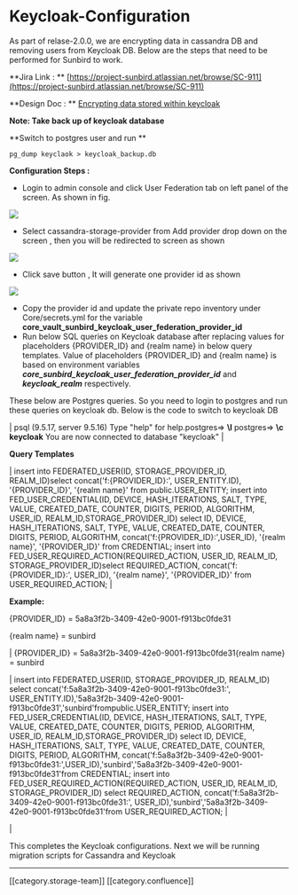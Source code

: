 # Keycloak-Configuration

As part of relase-2.0.0, we are encrypting data in cassandra DB and removing users from Keycloak DB. Below are the steps that need to be performed for Sunbird to work.

\*\*Jira Link :  \*\* [https://project-sunbird.atlassian.net/browse/SC-911](https://project-sunbird.atlassian.net/browse/SC-911)

\*\*Design Doc : \*\* [Encrypting data stored within keycloak](https://project-sunbird.atlassian.net/wiki/spaces/SBDES/pages/1014988860/Encrypting+data+stored+within+keycloak)

**Note:  Take back up of keycloak database**

\*\*Switch to postgres user and run \*\*

```
pg_dump keyclaok > keycloak_backup.db
```

**Configuration Steps :**

* Login to admin console and click User Federation tab on left panel of the screen. As shown in fig.

![](../../../../DevOps/devops-kn-hw2/images/storage/image2019-3-29\_13-4-51.png)

* Select cassandra-storage-provider from Add provider drop down on the screen , then you will be redirected to screen as shown&#x20;

![](../../../../DevOps/devops-kn-hw2/images/storage/image2019-3-29\_13-7-16.png)

* Click save button , It will generate one provider id as shown                                                                                                            &#x20;

![](../../../../DevOps/devops-kn-hw2/images/storage/image2019-3-29\_13-10-57.png)

* Copy the provider id and update the private repo inventory under Core/secrets.yml for the variable **core\_vault\_sunbird\_keycloak\_user\_federation\_provider\_id**
* Run below SQL queries on Keycloak database after replacing values for placeholders {PROVIDER\_ID} and {realm name} in below query templates. Value of placeholders {PROVIDER\_ID} and {realm name} is based on environment variables _**core\_sunbird\_keycloak\_user\_federation\_provider\_id**_  and  _**keycloak\_realm**_  respectively.

These below are Postgres queries. So you need to login to postgres and run these queries on keycloak db. Below is the code to switch to keycloak DB

\| psql (9.5.17, server 9.5.16) Type "help" for help.postgres=> **\l** postgres=> **\c keycloak** You are now connected to database "keycloak"  |

**Query Templates**                &#x20;

\| insert into FEDERATED\_USER(ID, STORAGE\_PROVIDER\_ID, REALM\_ID)select concat('f:{PROVIDER\_ID}:', USER\_ENTITY.ID), '{PROVIDER\_ID}', '{realm name}' from public.USER\_ENTITY; insert into FED\_USER\_CREDENTIAL(ID, DEVICE, HASH\_ITERATIONS, SALT, TYPE, VALUE, CREATED\_DATE, COUNTER, DIGITS, PERIOD, ALGORITHM, USER\_ID,                  REALM\_ID,STORAGE\_PROVIDER\_ID) select ID, DEVICE, HASH\_ITERATIONS, SALT, TYPE, VALUE, CREATED\_DATE, COUNTER, DIGITS, PERIOD, ALGORITHM, concat('f:{PROVIDER\_ID}:',USER\_ID), '{realm name}', '{PROVIDER\_ID}' from CREDENTIAL; insert into FED\_USER\_REQUIRED\_ACTION(REQUIRED\_ACTION, USER\_ID, REALM\_ID, STORAGE\_PROVIDER\_ID)select REQUIRED\_ACTION, concat('f:{PROVIDER\_ID}:', USER\_ID), '{realm name}', '{PROVIDER\_ID}' from USER\_REQUIRED\_ACTION; |

**Example:**

{PROVIDER\_ID} = 5a8a3f2b-3409-42e0-9001-f913bc0fde31

{realm name} = sunbird

\| {PROVIDER\_ID} = 5a8a3f2b-3409-42e0-9001-f913bc0fde31{realm name} = sunbird

\| insert into FEDERATED\_USER(ID, STORAGE\_PROVIDER\_ID, REALM\_ID) select concat('f:5a8a3f2b-3409-42e0-9001-f913bc0fde31:', USER\_ENTITY.ID),'5a8a3f2b-3409-42e0-9001-f913bc0fde31','sunbird'frompublic.USER\_ENTITY; insert into FED\_USER\_CREDENTIAL(ID, DEVICE, HASH\_ITERATIONS, SALT, TYPE, VALUE, CREATED\_DATE, COUNTER, DIGITS, PERIOD, ALGORITHM, USER\_ID, REALM\_ID,STORAGE\_PROVIDER\_ID) select ID, DEVICE, HASH\_ITERATIONS, SALT, TYPE, VALUE, CREATED\_DATE, COUNTER, DIGITS, PERIOD, ALGORITHM, concat('f:5a8a3f2b-3409-42e0-9001-f913bc0fde31:',USER\_ID),'sunbird','5a8a3f2b-3409-42e0-9001-f913bc0fde31'from CREDENTIAL; insert into FED\_USER\_REQUIRED\_ACTION(REQUIRED\_ACTION, USER\_ID, REALM\_ID, STORAGE\_PROVIDER\_ID) select REQUIRED\_ACTION, concat('f:5a8a3f2b-3409-42e0-9001-f913bc0fde31:', USER\_ID),'sunbird','5a8a3f2b-3409-42e0-9001-f913bc0fde31'from USER\_REQUIRED\_ACTION; |

|

This completes the Keycloak configurations. Next we will be running migration scripts for Cassandra and Keycloak

***

\[\[category.storage-team]] \[\[category.confluence]]
